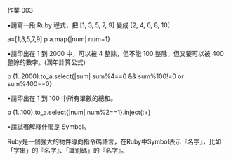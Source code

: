 作業 003

•請寫一段 Ruby 程式，把 [1, 3, 5, 7, 9] 變成 [2, 4, 6, 8, 10]

a=[1,3,5,7,9]
p a.map{|num| num+1}

•請印出在 1 到 2000 中，可以被 4 整除，但不能 100 整除，但又要可以被 400 整除的數字。(潤年計算公式)

p (1..2000).to_a.select{|sum| sum%4==0 && sum%100!=0 or sum%400==0}

•請印出在 1 到 100 中所有單數的總和。

p (1..100).to_a.select{|num| num%2==1}.inject(:+)

•請試著解釋什麼是 Symbol。

Ruby是一個強大的物件導向指令碼語言，在Ruby中Symbol表示『名字』，比如「字串」的『名字』、「識別碼」的『名字』。
